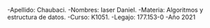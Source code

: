 -Apellido: Chaubaci.
-Nombres: Iaser Daniel. 
-Materia: Algoritmos y estructura de datos.
-Curso: K1051. 
-Legajo: 177.153-0
-Año 2021
